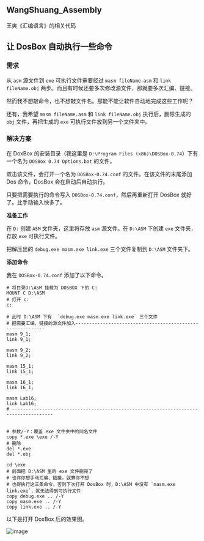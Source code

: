 ## WangShuang_Assembly
王爽《汇编语言》的相关代码

## 让 DosBox 自动执行一些命令
### 需求
从 `asm` 源文件到 `exe` 可执行文件需要经过 `masm fileName.asm` 和 `link fileName.obj` 两步。而且有时候还要多次修改源文件，那就要多次汇编、链接。

然而我不想敲命令，也不想敲文件名。那能不能让软件自动地完成这些工作呢？

还有，我希望 `masm fileName.asm` 和 `link fileName.obj` 执行后，删除生成的 `obj` 文件，再把生成的 `exe` 可执行文件放到另一个文件夹中。


### 解决方案
在 DoxBox 的安装目录（我这里是 `D:\Program Files (x86)\DOSBox-0.74`）下有一个名为 `DOSBox 0.74 Options.bat` 的文件。

双击该文件，会打开一个名为 `DOSBox-0.74.conf` 的文件。在该文件的末尾添加 Dos 命令，DosBox 会在启动后自动执行。

只要把需要执行的命令写入 `DOSBox-0.74.conf`，然后再重新打开 DosBox 就好了。比手动输入快多了。

**准备工作**

在 `D:` 创建 `ASM` 文件夹，这里将存放 `asm` 源文件。在 `D:\ASM` 下创建 `exe` 文件夹，存放 `exe` 可执行文件。

把解压出的 `debug.exe masm.exe link.exe` 三个文件复制到 `D:\ASM` 文件夹下。



**添加命令**

我在 `DOSBox-0.74.conf` 添加了以下命令。

```
# 将目录D:\ASM 挂载为 DOSBOX 下的 C:
MOUNT C D:\ASM
# 打开 c:
c:

# 此时 D:\ASM 下有  `debug.exe masm.exe link.exe` 三个文件
# 把需要汇编、链接的源文件加入-----------------------------------------------------------
masm 9_1;
link 9_1;

masm 9_2;
link 9_2;

masm 15_1;
link 15_1;

masm 16_1;
link 16_1;

masm Lab16;
link Lab16;
# -------------------------------------------------------------------------------------


# 参数/-Y：覆盖 exe 文件夹中的同名文件
copy *.exe \exe /-Y
# 删除
del *.exe
del *.obj

cd \exe
# 前面把 D:\ASM 里的 exe 文件删完了
# 也许你想手动汇编、链接，就算你不想
# 也得执行这三条命令，否则下次打开 DosBox 时，D:\ASM 中没有 `masm.exe link.exe`，就无法得到可执行文件
copy debug.exe .. /-Y
copy masm.exe .. /-Y
copy link.exe .. /-Y
```

以下是打开 DoxBox 后的效果图。

![image](https://user-images.githubusercontent.com/82639844/192931247-df82887b-88e0-430f-b59c-3f87f721c297.png)
